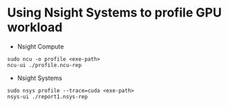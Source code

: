 # Using Nsight Systems to profile GPU workload

* Nsight Compute
```
sudo ncu -o profile <exe-path>
ncu-ui ./profile.ncu-rep
```

* Nsight Systems
```
sudo nsys profile --trace=cuda <exe-path>
nsys-ui ./report1.nsys-rep
```
